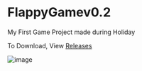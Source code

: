 # FlappyGamev0.2
My First Game Project made during Holiday

To Download, View [Releases](https://github.com/NegaNe/FlappyGamev0.2/releases/tag/flappyGame0.4#:~:text=flappyGame0.4-,Version%200.4,-Latest)

![image](https://github.com/NegaNe/FlappyGamev0.2/assets/13601978/d63b2341-3573-4d4f-bebc-ec3cbf3de02b)
